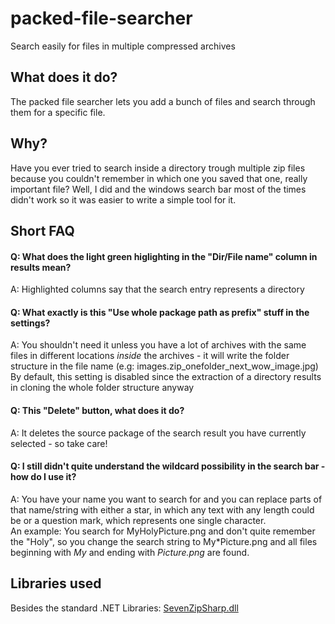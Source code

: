 # packed-file-searcher
Search easily for files in multiple compressed archives

## What does it do?
The packed file searcher lets you add a bunch of files and search through them for a specific file.

## Why?
Have you ever tried to search inside a directory trough multiple zip files because you couldn't remember in which one you saved that one, really important file?
Well, I did and the windows search bar most of the times didn't work so it was easier to write a simple tool for it.

## Short FAQ
#### Q: What does the light green higlighting in the "Dir/File name" column in results mean?
A: Highlighted columns say that the search entry represents a directory
#### Q: What exactly is this "Use whole package path as prefix" stuff in the settings?
A: You shouldn't need it unless you have a lot of archives with the same files in different locations _inside_ the archives - it will write the folder structure in the file name (e.g: images.zip_onefolder_next_wow_image.jpg)  
By default, this setting is disabled since the extraction of a directory results in cloning the whole folder structure anyway
#### Q: This "Delete" button, what does it do?
A: It deletes the source package of the search result you have currently selected - so take care!  
#### Q: I still didn't quite understand the wildcard possibility in the search bar - how do I use it?
A: You have your name you want to search for and you can replace parts of that name/string with either a star, in which any text with any length could be or a question mark, which represents one single character.  
An example: You search for MyHolyPicture.png and don't quite remember the "Holy", so you change the search string to My*Picture.png and all files beginning with *My* and ending with *Picture.png* are found.

## Libraries used
Besides the standard .NET Libraries: [SevenZipSharp.dll](https://github.com/squid-box/SevenZipSharp/)